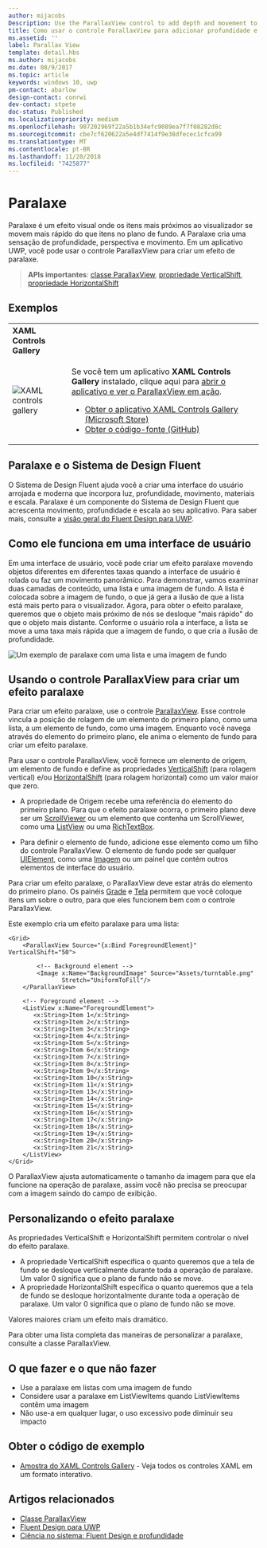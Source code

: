 ```yaml
---
author: mijacobs
Description: Use the ParallaxView control to add depth and movement to your app.
title: Como usar o controle ParallaxView para adicionar profundidade e movimento ao seu aplicativo.
ms.assetid: ''
label: Parallax View
template: detail.hbs
ms.author: mijacobs
ms.date: 08/9/2017
ms.topic: article
keywords: windows 10, uwp
pm-contact: abarlow
design-contact: conrwi
dev-contact: stpete
doc-status: Published
ms.localizationpriority: medium
ms.openlocfilehash: 987202969f22a5b1b34efc9089ea7f7f08282d8c
ms.sourcegitcommit: cbe7cf620622a5e4df7414f9e38dfecec1cfca99
ms.translationtype: MT
ms.contentlocale: pt-BR
ms.lasthandoff: 11/20/2018
ms.locfileid: "7425877"
---
```

# <a name="parallax"></a>Paralaxe

Paralaxe é um efeito visual onde os itens mais próximos ao visualizador se movem mais rápido do que itens no plano de fundo. A Paralaxe cria uma sensação de profundidade, perspectiva e movimento. Em um aplicativo UWP, você pode usar o controle ParallaxView para criar um efeito de paralaxe.  

> **APIs importantes**: [classe ParallaxView](https://docs.microsoft.com/uwp/api/Windows.UI.Xaml.Controls.Parallaxview), [propriedade VerticalShift](https://docs.microsoft.com/uwp/api/Windows.UI.Xaml.Controls.Parallaxview.VerticalShift), [propriedade HorizontalShift](https://docs.microsoft.com/uwp/api/Windows.UI.Xaml.Controls.Parallaxview.HorizontalShift)

## <a name="examples"></a>Exemplos

<table>
<th align="left">XAML Controls Gallery<th>
<tr>
<td><img src="images/xaml-controls-gallery-sm.png" alt="XAML controls gallery"></img></td>
<td>
    <p>Se você tem um aplicativo <strong style="font-weight: semi-bold">XAML Controls Gallery</strong> instalado, clique aqui para <a href="xamlcontrolsgallery:/item/ParallaxView">abrir o aplicativo e ver o ParallaxView em ação</a>.</p>
    <ul>
    <li><a href="https://www.microsoft.com/store/productId/9MSVH128X2ZT">Obter o aplicativo XAML Controls Gallery (Microsoft Store)</a></li>
    <li><a href="https://github.com/Microsoft/Windows-universal-samples/tree/master/Samples/XamlUIBasics">Obter o código-fonte (GitHub)</a></li>
    </ul>
</td>
</tr>
</table>

## <a name="parallax-and-the-fluent-design-system"></a>Paralaxe e o Sistema de Design Fluent

 O Sistema de Design Fluent ajuda você a criar uma interface do usuário arrojada e moderna que incorpora luz, profundidade, movimento, materiais e escala. Paralaxe é um componente do Sistema de Design Fluent que acrescenta movimento, profundidade e escala ao seu aplicativo. Para saber mais, consulte a [visão geral do Fluent Design para UWP](../fluent-design-system/index.md).

## <a name="how-it-works-in-a-user-interface"></a>Como ele funciona em uma interface de usuário

Em uma interface de usuário, você pode criar um efeito paralaxe movendo objetos diferentes em diferentes taxas quando a interface de usuário é rolada ou faz um movimento panorâmico. <!-- Parallax is an important tool in adding depth to applications along with other techniques like transition animations, perspective tilt, and layering. --> Para demonstrar, vamos examinar duas camadas de conteúdo, uma lista e uma imagem de fundo.  A lista é colocada sobre a imagem de fundo, o que já gera a ilusão de que a lista está mais perto para o visualizador.  Agora, para obter o efeito paralaxe, queremos que o objeto mais próximo de nós se desloque "mais rápido" do que o objeto mais distante.  Conforme o usuário rola a interface, a lista se move a uma taxa mais rápida que a imagem de fundo, o que cria a ilusão de profundidade.

 ![Um exemplo de paralaxe com uma lista e uma imagem de fundo](images/_Parallax_v2.gif)

 
## <a name="using-the-parallaxview-control-to-create-a-parallax-effect"></a>Usando o controle ParallaxView para criar um efeito paralaxe

Para criar um efeito paralaxe, use o controle [ParallaxView](https://docs.microsoft.com/uwp/api/Windows.UI.Xaml.Controls.Parallaxview). Esse controle vincula a posição de rolagem de um elemento do primeiro plano, como uma lista, a um elemento de fundo, como uma imagem. Enquanto você navega através do elemento do primeiro plano, ele anima o elemento de fundo para criar um efeito paralaxe. 

Para usar o controle ParallaxView, você fornece um elemento de origem, um elemento de fundo e define as propriedades [VerticalShift](https://docs.microsoft.com/uwp/api/Windows.UI.Xaml.Controls.Parallaxview.VerticalShift) (para rolagem vertical) e/ou [HorizontalShift](https://docs.microsoft.com/uwp/api/Windows.UI.Xaml.Controls.Parallaxview.HorizontalShift) (para rolagem horizontal) como um valor maior que zero. 
* A propriedade de Origem recebe uma referência do elemento do primeiro plano. Para que o efeito paralaxe ocorra, o primeiro plano deve ser um [ScrollViewer](https://docs.microsoft.com/en-us/uwp/api/Windows.UI.Xaml.Controls.ScrollViewer) ou um elemento que contenha um ScrollViewer, como uma [ListView](https://docs.microsoft.com/en-us/uwp/api/windows.ui.xaml.controls.listview) ou uma [RichTextBox](https://docs.microsoft.com/en-us/uwp/api/Windows.UI.Xaml.Controls.RichEditBox). 

* Para definir o elemento de fundo, adicione esse elemento como um filho do controle ParallaxView. O elemento de fundo pode ser qualquer [UIElement](https://docs.microsoft.com/en-us/uwp/api/windows.ui.xaml.uielement), como uma [Imagem](https://docs.microsoft.com/en-us/uwp/api/Windows.UI.Xaml.Controls.Image) ou um painel que contém outros elementos de interface do usuário. 

Para criar um efeito paralaxe, o ParallaxView deve estar atrás do elemento do primeiro plano. Os painéis [Grade](https://docs.microsoft.com/en-us/uwp/api/windows.ui.xaml.controls.grid) e [Tela](https://docs.microsoft.com/en-us/uwp/api/windows.ui.xaml.controls.canvas) permitem que você coloque itens um sobre o outro, para que eles funcionem bem com o controle ParallaxView.  

Este exemplo cria um efeito paralaxe para uma lista:
 
```xaml
<Grid>
    <ParallaxView Source="{x:Bind ForegroundElement}" VerticalShift="50"> 
    
        <!-- Background element --> 
        <Image x:Name="BackgroundImage" Source="Assets/turntable.png"
               Stretch="UniformToFill"/>
    </ParallaxView>
    
    <!-- Foreground element -->
    <ListView x:Name="ForegroundElement">
       <x:String>Item 1</x:String> 
       <x:String>Item 2</x:String> 
       <x:String>Item 3</x:String> 
       <x:String>Item 4</x:String> 
       <x:String>Item 5</x:String>  
       <x:String>Item 6</x:String> 
       <x:String>Item 7</x:String> 
       <x:String>Item 8</x:String> 
       <x:String>Item 9</x:String> 
       <x:String>Item 10</x:String>     
       <x:String>Item 11</x:String> 
       <x:String>Item 13</x:String> 
       <x:String>Item 14</x:String> 
       <x:String>Item 15</x:String> 
       <x:String>Item 16</x:String>     
       <x:String>Item 17</x:String> 
       <x:String>Item 18</x:String> 
       <x:String>Item 19</x:String> 
       <x:String>Item 20</x:String> 
       <x:String>Item 21</x:String>        
    </ListView>
</Grid>
``` 

O ParallaxView ajusta automaticamente o tamanho da imagem para que ela funcione na operação de paralaxe, assim você não precisa se preocupar com a imagem saindo do campo de exibição.

## <a name="customizing-the-parallax-effect"></a>Personalizando o efeito paralaxe 

As propriedades VerticalShift e HorizontalShift permitem controlar o nível do efeito paralaxe.

* A propriedade VerticalShift especifica o quanto queremos que a tela de fundo se desloque verticalmente durante toda a operação de paralaxe. Um valor 0 significa que o plano de fundo não se move.
* A propriedade HorizontalShift especifica o quanto queremos que a tela de fundo se desloque horizontalmente durante toda a operação de paralaxe. Um valor 0 significa que o plano de fundo não se move.

Valores maiores criam um efeito mais dramático. 

Para obter uma lista completa das maneiras de personalizar a paralaxe, consulte a classe ParallaxView. 

## <a name="dos-and-donts"></a>O que fazer e o que não fazer

- Use a paralaxe em listas com uma imagem de fundo
- Considere usar a paralaxe em ListViewItems quando ListViewItems contêm uma imagem
- Não use-a em qualquer lugar, o uso excessivo pode diminuir seu impacto

## <a name="get-the-sample-code"></a>Obter o código de exemplo

- [Amostra do XAML Controls Gallery](https://github.com/Microsoft/Windows-universal-samples/tree/master/Samples/XamlUIBasics) - Veja todos os controles XAML em um formato interativo.

## <a name="related-articles"></a>Artigos relacionados

- [Classe ParallaxView](https://docs.microsoft.com/uwp/api/Windows.UI.Xaml.Controls.Parallaxview) 
- [Fluent Design para UWP](../fluent-design-system/index.md)
- [Ciência no sistema: Fluent Design e profundidade](https://medium.com/microsoft-design/science-in-the-system-fluent-design-and-depth-fb6d0f23a53f)
